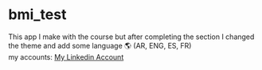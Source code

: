 # bmi_test

This app I  make with the course but after completing the section I changed the theme and add some language 🌎 (AR, ENG, ES, FR) <br>
my accounts:
[My Linkedin Account](https://www.linkedin.com/in/youssef-hussein-01a752208/)
<br>

